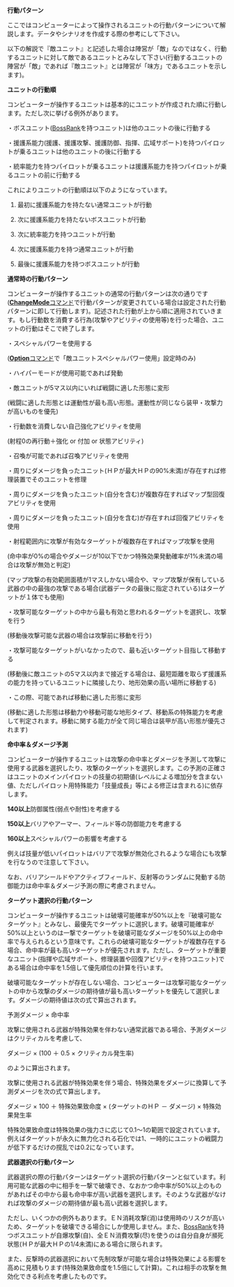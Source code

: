 **行動パターン**

ここではコンピューターによって操作されるユニットの行動パターンについて解説します。データやシナリオを作成する際の参考にして下さい。

以下の解説で『敵ユニット』と記述した場合は陣営が「敵」なのではなく、行動するユニットに対して敵であるユニットとみなして下さい(行動するユニットの陣営が「敵」であれば『敵ユニット』とは陣営が「味方」であるユニットを示します)。

**ユニットの行動順**

コンピューターが操作するユニットは基本的にユニットが作成された順に行動します。ただし次に挙げる例外があります。

・ボスユニット([BossRank](BossRank)を持つユニット)は他のユニットの後に行動する

・援護系能力(援護、援護攻撃、援護防御、指揮、広域サポート)を持つパイロットが乗るユニットは他のユニットの後に行動する

・統率能力を持つパイロットが乗るユニットは援護系能力を持つパイロットが乗るユニットの前に行動する

これによりユニットの行動順は以下のようになっています。

1. 最初に援護系能力を持たない通常ユニットが行動

2. 次に援護系能力を持たないボスユニットが行動

3. 次に統率能力を持つユニットが行動

4. 次に援護系能力を持つ通常ユニットが行動

5. 最後に援護系能力を持つボスユニットが行動

**通常時の行動パターン**

コンピューターが操作するユニットの通常の行動パターンは次の通りです([**ChangeMode**コマンド](ChangeModeコマンド)で行動パターンが変更されている場合は設定された行動パターンに即して行動します)。記述された行動が上から順に適用されていきます。もし行動数を消費する行為(攻撃やアビリティの使用等)を行った場合、ユニットの行動はそこで終了します。

・スペシャルパワーを使用する

([**Option**コマンド](Optionコマンド)で「敵ユニットスペシャルパワー使用」設定時のみ)

・ハイパーモードが使用可能であれば発動

・敵ユニットが5マス以内にいれば戦闘に適した形態に変形

(戦闘に適した形態とは運動性が最も高い形態。運動性が同じなら装甲・攻撃力が高いものを優先)

・行動数を消費しない自己強化アビリティを使用

(射程0の再行動＋強化 or 付加 or 状態アビリティ)

・召喚が可能であれば召喚アビリティを使用

・周りにダメージを負ったユニット(ＨＰが最大ＨＰの90%未満)が存在すれば修理装置でそのユニットを修理

・周りにダメージを負ったユニット(自分を含む)が複数存在すればマップ型回復アビリティを使用

・周りにダメージを負ったユニット(自分を含む)が存在すれば回復アビリティを使用

・射程範囲内に攻撃が有効なターゲットが複数存在すればマップ攻撃を使用

(命中率が0%の場合やダメージが10以下でかつ特殊効果発動確率が1%未満の場合は攻撃が無効と判定)

(マップ攻撃の有効範囲面積が1マスしかない場合や、マップ攻撃が保有している武器の中の最強の攻撃である場合(武器データの最後に指定されている)はターゲットが１体でも使用)

・攻撃可能なターゲットの中から最も有効と思われるターゲットを選択し、攻撃を行う

(移動後攻撃可能な武器の場合は攻撃前に移動を行う)

・攻撃可能なターゲットがいなかったので、最も近いターゲット目指して移動する

(移動後に敵ユニットの5マス以内まで接近する場合は、最短距離を取らず援護系の能力を持っているユニットに隣接したり、地形効果の高い場所に移動する)

・この際、可能であれば移動に適した形態に変形

(移動に適した形態は移動力や移動可能な地形タイプ、移動系の特殊能力を考慮して判定されます。移動に関する能力が全て同じ場合は装甲が高い形態が優先されます)

**命中率＆ダメージ予測**

コンピューターが操作するユニットは攻撃の命中率とダメージを予測して攻撃に使用する武器を選択したり、攻撃のターゲットを選択します。この予測の正確さはユニットのメインパイロットの技量の初期値(レベルによる増加分を含まない値、ただしパイロット用特殊能力「技量成長」等による修正は含まれる)に依存します。

**140以上**防御属性(弱点や耐性)を考慮する

**150以上**バリアやアーマー、フィールド等の防御能力を考慮する

**160以上**スペシャルパワーの影響を考慮する

例えば技量が低いパイロットはバリアで攻撃が無効化されるような場合にも攻撃を行なうので注意して下さい。

なお、バリアシールドやアクティブフィールド、反射等のランダムに発動する防御能力は命中率＆ダメージ予測の際に考慮されません。

**ターゲット選択の行動パターン**

コンピューターが操作するユニットは破壊可能確率が50%以上を『破壊可能なターゲット』とみなし、最優先でターゲットに選択します。破壊可能確率が50%以上というのは一撃でターゲットを破壊可能なダメージを50%以上の命中率で与えられるという意味です。これらの破壊可能なターゲットが複数存在する場合、命中率が最も高いターゲットが優先されます。ただし、ターゲットが重要なユニット(指揮や広域サポート、修理装置や回復アビリティを持つユニット)である場合は命中率を1.5倍して優先順位の計算を行います。

破壊可能なターゲットが存在しない場合、コンピューターは攻撃可能なターゲットの中から攻撃のダメージの期待値が最も高いターゲットを優先して選択します。ダメージの期待値は次の式で算出されます。

予測ダメージ × 命中率

攻撃に使用される武器が特殊効果を伴わない通常武器である場合、予測ダメージはクリティカルを考慮して、

ダメージ × (100 ＋ 0.5 × クリティカル発生率)

のように算出されます。

攻撃に使用される武器が特殊効果を伴う場合、特殊効果をダメージに換算して予測ダメージを次の式で算出します。

ダメージ × 100 ＋ 特殊効果致命度 × (ターゲットのＨＰ － ダメージ) × 特殊効果発生率

特殊効果致命度は特殊効果の強力さに応じて0.1～1の範囲で設定されています。例えばターゲットが永久に無力化される石化では1、一時的にユニットの戦闘力が低下するだけの撹乱では0.2になっています。

**武器選択の行動パターン**

武器選択の際の行動パターンはターゲット選択の行動パターンと似ています。利用可能な武器の中に相手を一撃で破壊でき、なおかつ命中率が50%以上のものがあればその中から最も命中率が高い武器を選択します。そのような武器がなければ攻撃のダメージの期待値が最も高い武器を選択します。

ただし、いくつかの例外もあります。ＥＮ消耗攻撃(消)は使用時のリスクが高いため、ターゲットを破壊できる場合にしか使用しません。また、[BossRank](BossRank)を持つボスユニットが自爆攻撃(自)、全ＥＮ消費攻撃(尽)を使うのは自分自身が瀕死状態(ＨＰが最大ＨＰの1/4未満)にある場合に限られます。

また、反撃時の武器選択において先制攻撃が可能な場合は特殊効果による影響を高めに見積もります(特殊効果致命度を1.5倍にして計算)。これは相手の攻撃を無効化できる利点を考慮したものです。
